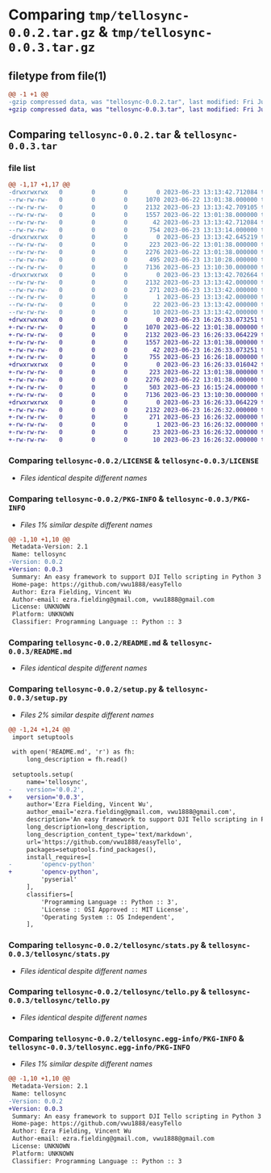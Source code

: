 # Comparing `tmp/tellosync-0.0.2.tar.gz` & `tmp/tellosync-0.0.3.tar.gz`

## filetype from file(1)

```diff
@@ -1 +1 @@
-gzip compressed data, was "tellosync-0.0.2.tar", last modified: Fri Jun 23 13:13:42 2023, max compression
+gzip compressed data, was "tellosync-0.0.3.tar", last modified: Fri Jun 23 16:26:33 2023, max compression
```

## Comparing `tellosync-0.0.2.tar` & `tellosync-0.0.3.tar`

### file list

```diff
@@ -1,17 +1,17 @@
-drwxrwxrwx   0        0        0        0 2023-06-23 13:13:42.712084 tellosync-0.0.2/
--rw-rw-rw-   0        0        0     1070 2023-06-22 13:01:38.000000 tellosync-0.0.2/LICENSE
--rw-rw-rw-   0        0        0     2132 2023-06-23 13:13:42.709105 tellosync-0.0.2/PKG-INFO
--rw-rw-rw-   0        0        0     1557 2023-06-22 13:01:38.000000 tellosync-0.0.2/README.md
--rw-rw-rw-   0        0        0       42 2023-06-23 13:13:42.712084 tellosync-0.0.2/setup.cfg
--rw-rw-rw-   0        0        0      754 2023-06-23 13:13:14.000000 tellosync-0.0.2/setup.py
-drwxrwxrwx   0        0        0        0 2023-06-23 13:13:42.645219 tellosync-0.0.2/tellosync/
--rw-rw-rw-   0        0        0      223 2023-06-22 13:01:38.000000 tellosync-0.0.2/tellosync/__init__.py
--rw-rw-rw-   0        0        0     2276 2023-06-22 13:01:38.000000 tellosync-0.0.2/tellosync/stats.py
--rw-rw-rw-   0        0        0      495 2023-06-23 13:10:28.000000 tellosync-0.0.2/tellosync/synchro.py
--rw-rw-rw-   0        0        0     7136 2023-06-23 13:10:30.000000 tellosync-0.0.2/tellosync/tello.py
-drwxrwxrwx   0        0        0        0 2023-06-23 13:13:42.702664 tellosync-0.0.2/tellosync.egg-info/
--rw-rw-rw-   0        0        0     2132 2023-06-23 13:13:42.000000 tellosync-0.0.2/tellosync.egg-info/PKG-INFO
--rw-rw-rw-   0        0        0      271 2023-06-23 13:13:42.000000 tellosync-0.0.2/tellosync.egg-info/SOURCES.txt
--rw-rw-rw-   0        0        0        1 2023-06-23 13:13:42.000000 tellosync-0.0.2/tellosync.egg-info/dependency_links.txt
--rw-rw-rw-   0        0        0       22 2023-06-23 13:13:42.000000 tellosync-0.0.2/tellosync.egg-info/requires.txt
--rw-rw-rw-   0        0        0       10 2023-06-23 13:13:42.000000 tellosync-0.0.2/tellosync.egg-info/top_level.txt
+drwxrwxrwx   0        0        0        0 2023-06-23 16:26:33.073251 tellosync-0.0.3/
+-rw-rw-rw-   0        0        0     1070 2023-06-22 13:01:38.000000 tellosync-0.0.3/LICENSE
+-rw-rw-rw-   0        0        0     2132 2023-06-23 16:26:33.064229 tellosync-0.0.3/PKG-INFO
+-rw-rw-rw-   0        0        0     1557 2023-06-22 13:01:38.000000 tellosync-0.0.3/README.md
+-rw-rw-rw-   0        0        0       42 2023-06-23 16:26:33.073251 tellosync-0.0.3/setup.cfg
+-rw-rw-rw-   0        0        0      755 2023-06-23 16:26:18.000000 tellosync-0.0.3/setup.py
+drwxrwxrwx   0        0        0        0 2023-06-23 16:26:33.016042 tellosync-0.0.3/tellosync/
+-rw-rw-rw-   0        0        0      223 2023-06-22 13:01:38.000000 tellosync-0.0.3/tellosync/__init__.py
+-rw-rw-rw-   0        0        0     2276 2023-06-22 13:01:38.000000 tellosync-0.0.3/tellosync/stats.py
+-rw-rw-rw-   0        0        0      503 2023-06-23 16:15:24.000000 tellosync-0.0.3/tellosync/synchro.py
+-rw-rw-rw-   0        0        0     7136 2023-06-23 13:10:30.000000 tellosync-0.0.3/tellosync/tello.py
+drwxrwxrwx   0        0        0        0 2023-06-23 16:26:33.064229 tellosync-0.0.3/tellosync.egg-info/
+-rw-rw-rw-   0        0        0     2132 2023-06-23 16:26:32.000000 tellosync-0.0.3/tellosync.egg-info/PKG-INFO
+-rw-rw-rw-   0        0        0      271 2023-06-23 16:26:32.000000 tellosync-0.0.3/tellosync.egg-info/SOURCES.txt
+-rw-rw-rw-   0        0        0        1 2023-06-23 16:26:32.000000 tellosync-0.0.3/tellosync.egg-info/dependency_links.txt
+-rw-rw-rw-   0        0        0       23 2023-06-23 16:26:32.000000 tellosync-0.0.3/tellosync.egg-info/requires.txt
+-rw-rw-rw-   0        0        0       10 2023-06-23 16:26:32.000000 tellosync-0.0.3/tellosync.egg-info/top_level.txt
```

### Comparing `tellosync-0.0.2/LICENSE` & `tellosync-0.0.3/LICENSE`

 * *Files identical despite different names*

### Comparing `tellosync-0.0.2/PKG-INFO` & `tellosync-0.0.3/PKG-INFO`

 * *Files 1% similar despite different names*

```diff
@@ -1,10 +1,10 @@
 Metadata-Version: 2.1
 Name: tellosync
-Version: 0.0.2
+Version: 0.0.3
 Summary: An easy framework to support DJI Tello scripting in Python 3
 Home-page: https://github.com/vwu1888/easyTello
 Author: Ezra Fielding, Vincent Wu
 Author-email: ezra.fielding@gmail.com, vwu1888@gmail.com
 License: UNKNOWN
 Platform: UNKNOWN
 Classifier: Programming Language :: Python :: 3
```

### Comparing `tellosync-0.0.2/README.md` & `tellosync-0.0.3/README.md`

 * *Files identical despite different names*

### Comparing `tellosync-0.0.2/setup.py` & `tellosync-0.0.3/setup.py`

 * *Files 2% similar despite different names*

```diff
@@ -1,24 +1,24 @@
 import setuptools
 
 with open('README.md', 'r') as fh:
     long_description = fh.read()
 
 setuptools.setup(
     name='tellosync',
-    version='0.0.2',
+    version='0.0.3',
     author='Ezra Fielding, Vincent Wu',
     author_email='ezra.fielding@gmail.com, vwu1888@gmail.com',
     description='An easy framework to support DJI Tello scripting in Python 3',
     long_description=long_description,
     long_description_content_type='text/markdown',
     url='https://github.com/vwu1888/easyTello',
     packages=setuptools.find_packages(),
     install_requires=[
-        'opencv-python'
+        'opencv-python',
         'pyserial'
     ],
     classifiers=[
         'Programming Language :: Python :: 3',
         'License :: OSI Approved :: MIT License',
         'Operating System :: OS Independent',
     ],
```

### Comparing `tellosync-0.0.2/tellosync/stats.py` & `tellosync-0.0.3/tellosync/stats.py`

 * *Files identical despite different names*

### Comparing `tellosync-0.0.2/tellosync/tello.py` & `tellosync-0.0.3/tellosync/tello.py`

 * *Files identical despite different names*

### Comparing `tellosync-0.0.2/tellosync.egg-info/PKG-INFO` & `tellosync-0.0.3/tellosync.egg-info/PKG-INFO`

 * *Files 1% similar despite different names*

```diff
@@ -1,10 +1,10 @@
 Metadata-Version: 2.1
 Name: tellosync
-Version: 0.0.2
+Version: 0.0.3
 Summary: An easy framework to support DJI Tello scripting in Python 3
 Home-page: https://github.com/vwu1888/easyTello
 Author: Ezra Fielding, Vincent Wu
 Author-email: ezra.fielding@gmail.com, vwu1888@gmail.com
 License: UNKNOWN
 Platform: UNKNOWN
 Classifier: Programming Language :: Python :: 3
```

